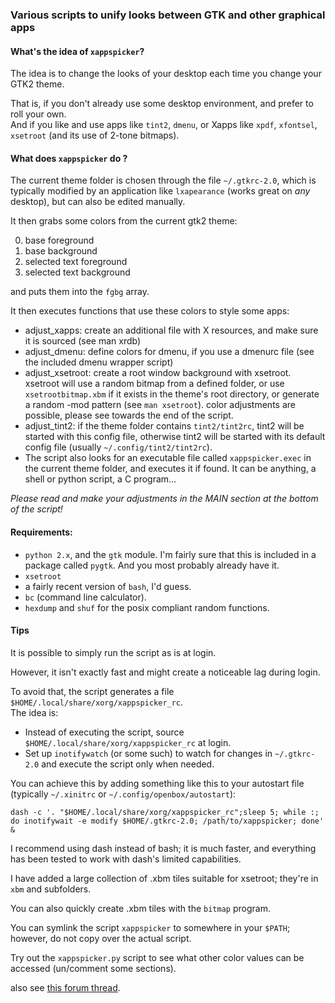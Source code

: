 ### Various scripts to unify looks between GTK and other graphical apps

#### What's the idea of `xappspicker`?

The idea is to change the looks of your desktop each time you change your GTK2
theme.

That is, if you don't already use some desktop environment, and prefer to roll 
your own.  
And if you like and use apps like `tint2`, `dmenu`, or Xapps like `xpdf`,
`xfontsel`, `xsetroot` (and its use of 2-tone bitmaps).

#### What does `xappspicker` do ?

The current theme folder is chosen through the file `~/.gtkrc-2.0`, which is
typically modified by an application like `lxapearance` (works great on _any_
desktop), but can also be edited manually.

It then grabs some colors from the current gtk2 theme:

0. base foreground
1. base background
2. selected text foreground
3. selected text background

and puts them into the `fgbg` array.

It then executes functions that use these colors to style some apps:
- adjust_xapps: create an additional file with X resources, and make sure 
it is sourced (see man xrdb) 
- adjust_dmenu: define colors for dmenu, if you use a dmenurc file (see 
the included dmenu wrapper script)
- adjust_xsetroot: create a root window background with xsetroot.
xsetroot will use a random bitmap from a defined folder, or use
`xsetrootbitmap.xbm` if it exists in the theme's root directory, or generate
a random -mod pattern (see `man xsetroot`).
color adjustments are possible, please see towards the end of the script.
- adjust_tint2: if the theme folder contains `tint2/tint2rc`, tint2 will be
started with this config file, otherwise tint2 will be started with its
default config file (usually `~/.config/tint2/tint2rc`).
- The script also looks for an executable file called `xappspicker.exec` in
the current theme folder, and executes it if found. It can be anything,
a shell or python script, a C program...

*Please read and make your adjustments in the MAIN section at the bottom of
the script!*

#### Requirements:

 - `python 2.x`, and the `gtk` module. I'm fairly sure that this is included in
   a package called `pygtk`. And you most probably already have it.
 - `xsetroot`
 - a fairly recent version of `bash`, I'd guess.  
 - `bc` (command line calculator).
 - `hexdump` and `shuf` for the posix compliant random functions.
 
#### Tips

It is possible to simply run the script as is at login.

However, it isn't exactly fast and might create a noticeable lag during
login.

To avoid that, the script generates a file `$HOME/.local/share/xorg/xappspicker_rc`.  
The idea is:

* Instead of executing the script, source `$HOME/.local/share/xorg/xappspicker_rc`
  at login.
* Set up `inotifywatch` (or some such) to watch for changes in `~/.gtkrc-2.0` and
  execute the script only when needed.

You can achieve this by adding something like this to your autostart file (typically
`~/.xinitrc` or `~/.config/openbox/autostart`):

    dash -c '. "$HOME/.local/share/xorg/xappspicker_rc";sleep 5; while :; do inotifywait -e modify $HOME/.gtkrc-2.0; /path/to/xappspicker; done' &

I recommend using dash instead of bash; it is much faster, and everything has
been tested to work with dash's limited capabilities.

I have added a large collection of .xbm tiles suitable for xsetroot; they're in
`xbm` and subfolders.

You can also quickly create .xbm tiles with the `bitmap` program.

You can symlink the script `xappspicker` to somewhere in your `$PATH`; however,
do not copy over the actual script.

Try out the `xappspicker.py` script to see what other color values can be accessed
(un/comment some sections).

also see [this forum thread](https://forums.bunsenlabs.org/viewtopic.php?id=1941).
